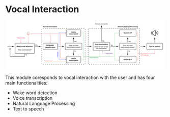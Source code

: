 # Vocal Interaction
![FlowChart](https://github.com/abolfazl-ai/4tech-robot/blob/9104249132d361e02ad5da2eaec3cac1019da5fd/vocal_interaction/FlowChart%404x.png)

This module coresponds to vocal interaction with the user and has four main functionalities:
- Wake word detection
- Voice transcription
- Natural Language Processing
- Text to speech
